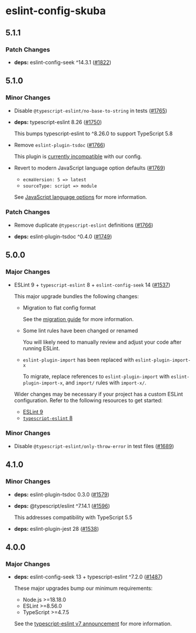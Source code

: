# eslint-config-skuba

## 5.1.1

### Patch Changes

- **deps:** eslint-config-seek ^14.3.1 ([#1822](https://github.com/seek-oss/skuba/pull/1822))

## 5.1.0

### Minor Changes

- Disable `@typescript-eslint/no-base-to-string` in tests ([#1765](https://github.com/seek-oss/skuba/pull/1765))

- **deps:** typescript-eslint 8.26 ([#1750](https://github.com/seek-oss/skuba/pull/1750))

  This bumps typescript-eslint to ^8.26.0 to support TypeScript 5.8

- Remove `eslint-plugin-tsdoc` ([#1766](https://github.com/seek-oss/skuba/pull/1766))

  This plugin is [currently incompatible](https://github.com/microsoft/tsdoc/issues/374) with our config.

- Revert to modern JavaScript language option defaults ([#1769](https://github.com/seek-oss/skuba/pull/1769))

  - `ecmaVersion: 5 => latest`
  - `sourceType: script => module`

  See [JavaScript language options](https://eslint.org/docs/latest/use/configure/language-options#specifying-javascript-options) for more information.

### Patch Changes

- Remove duplicate `@typescript-eslint` definitions ([#1766](https://github.com/seek-oss/skuba/pull/1766))

- **deps:** eslint-plugin-tsdoc ^0.4.0 ([#1749](https://github.com/seek-oss/skuba/pull/1749))

## 5.0.0

### Major Changes

- ESLint 9 + `typescript-eslint` 8 + `eslint-config-seek` 14 ([#1537](https://github.com/seek-oss/skuba/pull/1537))

  This major upgrade bundles the following changes:

  - Migration to flat config format

    See the [migration guide](https://eslint.org/docs/latest/use/configure/migration-guide) for more information.

  - Some lint rules have been changed or renamed

    You will likely need to manually review and adjust your code after running ESLint.

  - `eslint-plugin-import` has been replaced with `eslint-plugin-import-x`

    To migrate, replace references to `eslint-plugin-import` with `eslint-plugin-import-x`, and `import/` rules with `import-x/`.

  Wider changes may be necessary if your project has a custom ESLint configuration. Refer to the following resources to get started:

  - [ESLint 9](https://eslint.org/docs/latest/use/migrate-to-9.0.0)
  - [`typescript-eslint` 8](https://typescript-eslint.io/blog/announcing-typescript-eslint-v8)

### Minor Changes

- Disable `@typescript-eslint/only-throw-error` in test files ([#1689](https://github.com/seek-oss/skuba/pull/1689))

## 4.1.0

### Minor Changes

- **deps:** eslint-plugin-tsdoc 0.3.0 ([#1579](https://github.com/seek-oss/skuba/pull/1579))

- **deps:** @typescript/eslint ^7.14.1 ([#1596](https://github.com/seek-oss/skuba/pull/1596))

  This addresses compatibility with TypeScript 5.5

- **deps:** eslint-plugin-jest 28 ([#1538](https://github.com/seek-oss/skuba/pull/1538))

## 4.0.0

### Major Changes

- **deps:** eslint-config-seek 13 + typescript-eslint ^7.2.0 ([#1487](https://github.com/seek-oss/skuba/pull/1487))

  These major upgrades bump our minimum requirements:

  - Node.js >=18.18.0
  - ESLint >=8.56.0
  - TypeScript >=4.7.5

  See the [typescript-eslint v7 announcement](https://typescript-eslint.io/blog/announcing-typescript-eslint-v7/) for more information.
